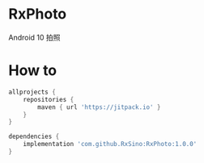 # RxPhoto
Android 10 拍照

# How to
```groovy
allprojects {
	repositories {
		maven { url 'https://jitpack.io' }
	}
}
```
```groovy
dependencies {
    implementation 'com.github.RxSino:RxPhoto:1.0.0'
}

```